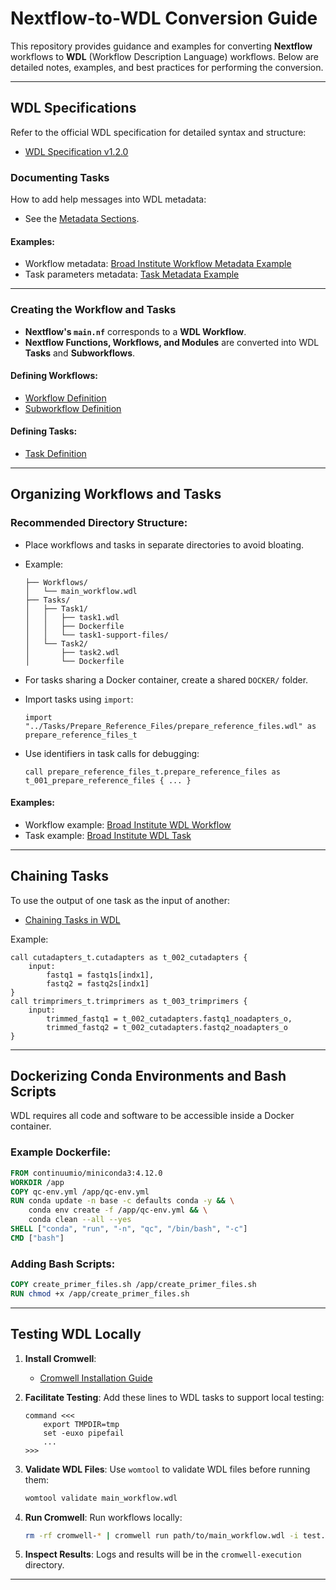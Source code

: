 
# Nextflow-to-WDL Conversion Guide

This repository provides guidance and examples for converting **Nextflow** workflows to **WDL** (Workflow Description Language) workflows. Below are detailed notes, examples, and best practices for performing the conversion.

---

## WDL Specifications

Refer to the official WDL specification for detailed syntax and structure:
- [WDL Specification v1.2.0](https://github.com/openwdl/wdl/blob/release-1.2.0/SPEC.md)

### Documenting Tasks

How to add help messages into WDL metadata:
- See the [Metadata Sections](https://github.com/openwdl/wdl/blob/release-1.2.0/SPEC.md#metadata-sections).

#### Examples:
- Workflow metadata: [Broad Institute Workflow Metadata Example](https://github.com/broadinstitute/viral-pipelines/blob/master/pipes/WDL/workflows/align_and_count.wdl)
- Task parameters metadata: [Task Metadata Example](https://github.com/broadinstitute/viral-pipelines/blob/master/pipes/WDL/tasks/tasks_16S_amplicon.wdl)

---

### Creating the Workflow and Tasks

- **Nextflow's `main.nf`** corresponds to a **WDL Workflow**.
- **Nextflow Functions, Workflows, and Modules** are converted into WDL **Tasks** and **Subworkflows**.

#### Defining Workflows:
- [Workflow Definition](https://github.com/openwdl/wdl/blob/release-1.2.0/SPEC.md#workflow-definition)
- [Subworkflow Definition](https://github.com/openwdl/wdl/blob/release-1.2.0/SPEC.md#workflow-hints)

#### Defining Tasks:
- [Task Definition](https://github.com/openwdl/wdl/blob/release-1.2.0/SPEC.md#task-definition)

---

## Organizing Workflows and Tasks

### Recommended Directory Structure:
- Place workflows and tasks in separate directories to avoid bloating.
- Example:
  ```
  ├── Workflows/
  │   └── main_workflow.wdl
  ├── Tasks/
  │   ├── Task1/
  │   │   ├── task1.wdl
  │   │   ├── Dockerfile
  │   │   └── task1-support-files/
  │   └── Task2/
  │       ├── task2.wdl
  │       └── Dockerfile
  ```
- For tasks sharing a Docker container, create a shared `DOCKER/` folder.

- Import tasks using `import`:
  ```wdl
  import "../Tasks/Prepare_Reference_Files/prepare_reference_files.wdl" as prepare_reference_files_t
  ```
- Use identifiers in task calls for debugging:
  ```wdl
  call prepare_reference_files_t.prepare_reference_files as t_001_prepare_reference_files { ... }
  ```

#### Examples:
- Workflow example: [Broad Institute WDL Workflow](https://github.com/broadinstitute/malaria/blob/main/WDL/Workflows/wdl_ampseq.wdl)
- Task example: [Broad Institute WDL Task](https://github.com/broadinstitute/malaria/blob/main/WDL/Tasks/Amplicon_Denoising/amplicon_denoising.wdl)

---

## Chaining Tasks

To use the output of one task as the input of another:
- [Chaining Tasks in WDL](https://docs.openwdl.org/en/latest/WDL/chain_tasks_together/)

Example:
```wdl
call cutadapters_t.cutadapters as t_002_cutadapters {
    input:
        fastq1 = fastq1s[indx1],
        fastq2 = fastq2s[indx1]
}
call trimprimers_t.trimprimers as t_003_trimprimers {
    input:
        trimmed_fastq1 = t_002_cutadapters.fastq1_noadapters_o,
        trimmed_fastq2 = t_002_cutadapters.fastq2_noadapters_o
}
```

---

## Dockerizing Conda Environments and Bash Scripts

WDL requires all code and software to be accessible inside a Docker container.

### Example Dockerfile:
```dockerfile
FROM continuumio/miniconda3:4.12.0
WORKDIR /app
COPY qc-env.yml /app/qc-env.yml
RUN conda update -n base -c defaults conda -y && \
    conda env create -f /app/qc-env.yml && \
    conda clean --all --yes
SHELL ["conda", "run", "-n", "qc", "/bin/bash", "-c"]
CMD ["bash"]
```

### Adding Bash Scripts:
```dockerfile
COPY create_primer_files.sh /app/create_primer_files.sh
RUN chmod +x /app/create_primer_files.sh
```

---

## Testing WDL Locally

1. **Install Cromwell**:
   - [Cromwell Installation Guide](https://cromwell.readthedocs.io/en/stable/)

2. **Facilitate Testing**:
   Add these lines to WDL tasks to support local testing:
   ```wdl
   command <<<
       export TMPDIR=tmp
       set -euxo pipefail
       ...
   >>>
   ```

3. **Validate WDL Files**:
   Use `womtool` to validate WDL files before running them:
   ```bash
   womtool validate main_workflow.wdl
   ```

4. **Run Cromwell**:
   Run workflows locally:
   ```bash
   rm -rf cromwell-* | cromwell run path/to/main_workflow.wdl -i test.json
   ```

5. **Inspect Results**:
   Logs and results will be in the `cromwell-execution` directory.

---

